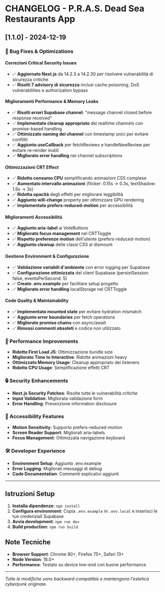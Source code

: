 # CHANGELOG - P.R.A.S. Dead Sea Restaurants App

## [1.1.0] - 2024-12-19

### 🔧 Bug Fixes & Optimizations

#### **Correzioni Critical Security Issues**
- ✅ **Aggiornato Next.js** da 14.2.3 a 14.2.30 per risolvere vulnerabilità di sicurezza critiche
- ✅ **Risolti 7 advisory di sicurezza** inclusi cache poisoning, DoS vulnerabilities e authorization bypass

#### **Miglioramenti Performance & Memory Leaks**
- ✅ **Risolti errori Supabase channel**: "message channel closed before response received"
- ✅ **Implementato cleanup appropriato** dei realtime channels con promise-based handling
- ✅ **Ottimizzato naming dei channel** con timestamp unici per evitare conflitti
- ✅ **Aggiunto useCallback** per fetchReviews e handleNewReview per evitare re-render inutili
- ✅ **Migliorato error handling** nei channel subscriptions

#### **Ottimizzazioni CRT Effect**
- ✅ **Ridotto consumo CPU** semplificando animazioni CSS complese
- ✅ **Aumentato intervallo animazioni** (flicker: 0.15s → 0.3s, textShadow: 1.6s → 3s)
- ✅ **Ridotta opacità** degli effetti per migliorare leggibilità
- ✅ **Aggiunto will-change** property per ottimizzare GPU rendering
- ✅ **Implementato prefers-reduced-motion** per accessibilità

#### **Miglioramenti Accessibilità**
- ✅ **Aggiunto aria-label** ai VoteButtons
- ✅ **Migliorato focus management** nel CRTToggle
- ✅ **Rispetto preferenze motion** dell'utente (prefers-reduced-motion)
- ✅ **Aggiunto cleanup** delle classi CSS al dismount

#### **Gestione Environment & Configurazione**
- ✅ **Validazione variabili d'ambiente** con error logging per Supabase
- ✅ **Configurazione ottimizzata** del client Supabase (persistSession: false, eventsPerSecond: 5)
- ✅ **Creato .env.example** per facilitare setup progetto
- ✅ **Migliorato error handling** localStorage nel CRTToggle

#### **Code Quality & Maintainability**
- ✅ **Implementato mounted state** per evitare hydration mismatch
- ✅ **Aggiunto error boundaries** per fetch operations
- ✅ **Migliorate promise chains** con async/await
- ✅ **Rimossi commenti obsoleti** e codice non utilizzato

### 🚀 Performance Improvements

- **Ridotto First Load JS**: Ottimizzazione bundle size
- **Migliorato Time to Interactive**: Ridotte animazioni heavy
- **Ottimizzato Memory Usage**: Cleanup appropriato dei listeners
- **Ridotto CPU Usage**: Semplificazione effetti CRT

### 🔒 Security Enhancements

- **Next.js Security Patches**: Risolte tutte le vulnerabilità critiche
- **Input Validation**: Migliorata validazione form
- **Error Handling**: Prevenzione information disclosure

### 📱 Accessibility Features

- **Motion Sensitivity**: Supporto prefers-reduced-motion
- **Screen Reader Support**: Migliorati aria-labels
- **Focus Management**: Ottimizzata navigazione keyboard

### 🛠️ Developer Experience

- **Environment Setup**: Aggiunto .env.example
- **Error Logging**: Migliorati messaggi di debug
- **Code Documentation**: Commenti esplicativi aggiunti

---

## Istruzioni Setup

1. **Installa dipendenze**: `npm install`
2. **Configura environment**: Copia `.env.example` in `.env.local` e inserisci le tue credenziali Supabase
3. **Avvia development**: `npm run dev`
4. **Build production**: `npm run build`

## Note Tecniche

- **Browser Support**: Chrome 80+, Firefox 75+, Safari 13+
- **Node Version**: 18.0+
- **Performance**: Testato su device low-end con buone performance

---

*Tutte le modifiche sono backward-compatible e mantengono l'estetica cyberpunk originale.* 